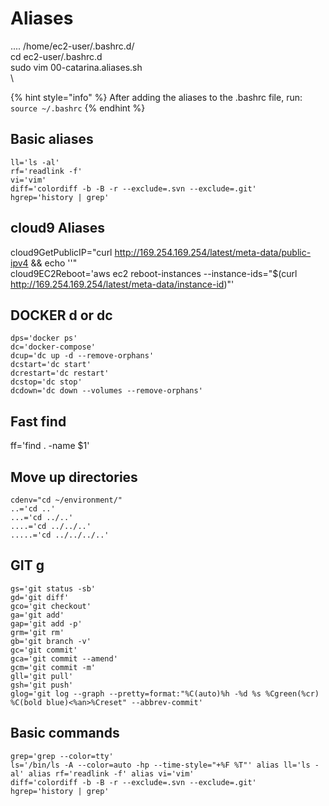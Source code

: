 # Aliases

.... /home/ec2-user/.bashrc.d/\
cd ec2-user/.bashrc.d \
sudo vim 00-catarina.aliases.sh\
\


{% hint style="info" %}
After adding the aliases to the .bashrc file, run:\
`source ~/.bashrc`
{% endhint %}

## Basic aliases

`ll='ls -al'`\
`rf='readlink -f'`\
`vi='vim'`\
`diff='colordiff -b -B -r --exclude=.svn --exclude=.git'`\
`hgrep='history | grep'`

## cloud9 Aliases

cloud9GetPublicIP="curl http://169.254.169.254/latest/meta-data/public-ipv4 && echo ''"\
cloud9EC2Reboot='aws ec2 reboot-instances --instance-ids="$(curl http://169.254.169.254/latest/meta-data/instance-id)"'

## DOCKER d or dc

`dps='docker ps'`\
`dc='docker-compose'`\
`dcup='dc up -d --remove-orphans'`\
`dcstart='dc start'`\
`dcrestart='dc restart'`\
`dcstop='dc stop'`\
`dcdown='dc down --volumes --remove-orphans'`

## Fast find

ff='find . -name $1'

## Move up directories

`cdenv="cd ~/environment/"`\
`..='cd ..'`\
`...='cd ../..'`\
`....='cd ../../..'`\
`.....='cd ../../../..'`

## GIT g

`gs='git status -sb'`\
`gd='git diff'`\
`gco='git checkout'`\
`ga='git add'`\
`gap='git add -p'`\
`grm='git rm'`\
`gb='git branch -v'`\
`gc='git commit'`\
`gca='git commit --amend'`\
`gcm='git commit -m'`\
`gll='git pull'`\
`gsh='git push'`\
`glog='git log --graph --pretty=format:"%C(auto)%h -%d %s %Cgreen(%cr) %C(bold blue)<%an>%Creset" --abbrev-commit'`

## Basic commands

```
grep='grep --color=tty'
ls='/bin/ls -A --color=auto -hp --time-style="+%F %T"' alias ll='ls -al' alias rf='readlink -f' alias vi='vim' 
diff='colordiff -b -B -r --exclude=.svn --exclude=.git' 
hgrep='history | grep'
```
